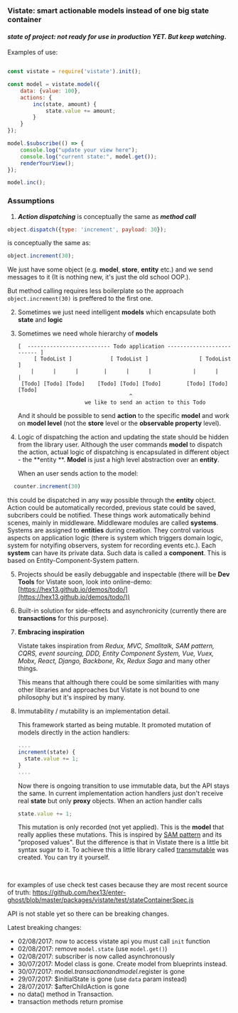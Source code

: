 ### Vistate: smart actionable models instead of one big state container



#### *state of project: not ready for use in production YET. But keep watching*.

Examples of use:

```javascript

const vistate = require('vistate').init();

const model = vistate.model({
    data: {value: 100},
    actions: {
        inc(state, amount) {
            state.value += amount;
        }
    }
});

model.$subscribe(() => {
    console.log("update your view here");
    console.log("current state:", model.get());
    renderYourView();
});

model.inc();
```


### Assumptions

1. ***Action dispatching*** is conceptually the same as ***method call***

```js
object.dispatch({type: 'increment', payload: 30});
```

is conceptually the same as:

```js
object.increment(30);
```

We just have some object (e.g. **model**, **store**, **entity** etc.) and we send messages to it (It is nothing new, it's just the old school OOP.).

But method calling requires less boilerplate so the approach `object.increment(30)` is preffered to the first one.

2. Sometimes we just need intelligent **models** which encapsulate both **state** and **logic**

3. Sometimes we need whole hierarchy of **models**

   ```
   [  -------------------------- Todo application -------------------------- ]
      	[ TodoList ]           	[ TodoList ]              	[ TodoList ]
       |      |      |        |      |      |             |      |      |
    [Todo] [Todo] [Todo]    [Todo] [Todo] [Todo]        [Todo] [Todo] [Todo]
                                      ^
     					we like to send an action to this Todo
   ```


   And it should be possible to send **action** to the specific **model** and work on **model level** (not the **store** level or the **observable property** level).  

4. Logic of dispatching the action and updating the state should be hidden from the library user.  Although the user commands **model** to dispatch the action, actual logic of dispatching is encapsulated in different object - the **entity **.  **Model** is just a high level abstraction over an **entity**.

   When an user sends action to the model:

 ```javascript
   counter.increment(30)
 ```

this could be dispatched in any way possible through the **entity** object. Action could be automatically recorded, previous state could be saved, subcribers could be notified. These things work automatically behind scenes, mainly in middleware. Middleware modules are called **systems**. Systems are assigned to **entities** during creation. They control various aspects on application logic (there is system which triggers domain logic, system for notyifing observers, system for recording events etc.). Each **system** can have its private data. Such data is called a **component**. This is based on Entity-Component-System pattern.

5. Projects should be easily debuggable and inspectable (there will be **Dev Tools** for Vistate soon, look into online-demo: [https://hex13.github.io/demos/todo/](https://hex13.github.io/demos/todo/))

6. Built-in solution for side-effects and asynchronicity (currently there are **transactions** for this purpose).

7. **Embracing inspiration**

   Vistate takes inspiration from *Redux, MVC, Smalltalk, SAM pattern, CQRS, event sourcing, DDD, Entity Component System, Vue, Vuex, Mobx, React, Django, Backbone, Rx, Redux Saga* and many other things.

   This means that although there could be some similarities with many other libraries and approaches but Vistate is not bound to one philosophy but it's inspired by many.

8. Immutability / mutability is an implementation detail.

   This framework started as being mutable. It promoted mutation of models directly in the action handlers:

   ```javascript
   ....
   increment(state) {
     state.value += 1;
   }
   ....
   ```

   Now there is ongoing transition to use immutable data, but the API stays the same. In current implementation action handlers just don't receive real **state** but only **proxy** objects. When an action handler calls

   ```javascript
   state.value += 1;
   ```

   This mutation is only recorded (not yet applied). This is the **model** that really applies these mutations. This is inspired by [SAM pattern](http://sam.js.org/) and its "proposed values". But the difference is that in Vistate there is a little bit syntax sugar to it.  To achieve this a little library called [transmutable](npmjs.com/package/transmutable) was created. You can try it yourself.

   ​



for examples of use check test cases because they are most recent source of truth: <https://github.com/hex13/enter-ghost/blob/master/packages/vistate/test/stateContainerSpec.js>

API is not stable yet so there can be breaking changes.

Latest breaking changes:

- 02/08/2017: now to access vistate api you must call `init` function
- 02/08/2017: remove `model.state` (use `model.get()`)
- 02/08/2017: subscriber is now called asynchronously
- 30/07/2017: Model class is gone. Create model from blueprints instead.
- 30/07/2017: model.$transaction and model.$register is gone
- 29/07/2017: $initialState is gone (use `data` param instead)
- 28/07/2017: $afterChildAction is gone
- no data() method in Transaction.
- transaction methods return promise
